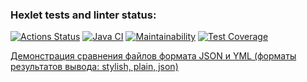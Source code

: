 ### Hexlet tests and linter status:
[![Actions Status](https://github.com/TheAtrAtr/java-project-71/workflows/hexlet-check/badge.svg)](https://github.com/TheAtrAtr/java-project-71/actions)
[![Java CI](https://github.com/TheAtrAtr/java-project-71/actions/workflows/main.yml/badge.svg)](https://github.com/TheAtrAtr/java-project-71/actions/workflows/main.yml)
[![Maintainability](https://api.codeclimate.com/v1/badges/254f63e0ad7ebb157a6a/maintainability)](https://codeclimate.com/github/TheAtrAtr/java-project-71/maintainability)
[![Test Coverage](https://api.codeclimate.com/v1/badges/254f63e0ad7ebb157a6a/test_coverage)](https://codeclimate.com/github/TheAtrAtr/java-project-71/test_coverage)

[Демонстрация сравнения файлов формата JSON и YML (форматы результатов вывода: stylish, plain, json)](https://asciinema.org/a/5DIDxv1rmDeHZQnt6UKIxWr15)